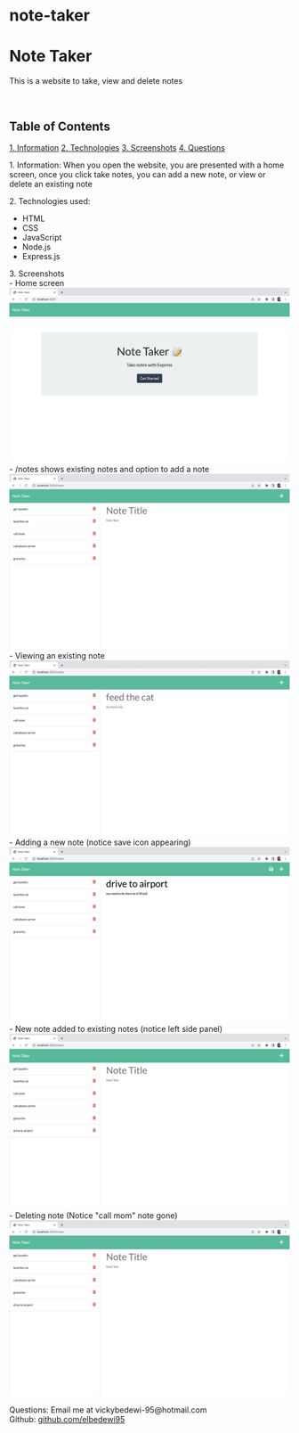 # note-taker

<h1> Note Taker </h1>

<p> This is a website to take, view and delete notes </p>
<br>
<h2>Table of Contents</h2>
<a href = "#info">1. Information</a>
<a href = "#tech">2. Technologies</a>
<a href = "#scr">3. Screenshots</a>
<a href = "#qs">4. Questions</a>



<p id = "info">1. Information: When you open the website, you are presented with a home screen, once you click take notes, you can add a new note, or view or delete an existing note</p>
<p id = "tech">2. Technologies used: 
<ul>
<li>HTML</li>
<li>CSS</li>
<li>JavaScript</li>
<li>Node.js</li>
<li>Express.js</li>
</ul>
</p>
<p id="scr">3. Screenshots <br>
- Home screen<br>
<img src="images/1.png"> <br>
- /notes shows existing notes and option to add a note<br>
<img src ="images/2.png"> <br>
- Viewing an existing note<br>
<img src ="images/3.png"> <br>
- Adding a new note (notice save icon appearing)<br>
<img src ="images/4.png"> <br>
- New note added to existing notes (notice left side panel)<br>
<img src ="images/5.png"> <br>
- Deleting note (Notice "call mom" note gone) <br>
<img src ="images/6.png"> <br>

</p>

<p id = "qs">Questions: Email me at vickybedewi-95@hotmail.com <br> 
Github: <a href="https://github.com/elbedewi95">github.com/elbedewi95</a></p>

<h2>


